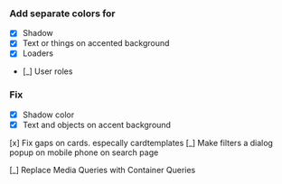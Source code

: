 
### Add separate colors for
- [x] Shadow
- [x] Text or things on accented background
- [x] Loaders
- [\_] User roles

### Fix
- [x] Shadow color
- [x] Text and objects on accent background

[x] Fix gaps on cards. especally cardtemplates
[\_] Make filters a dialog popup on mobile phone on search page

[\_] Replace Media Queries with Container Queries